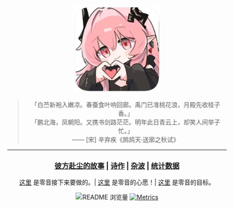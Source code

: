 <!--markdownlint-disable MD028 MD033 MD036 MD041 MD045-->

<div align="center">

<img src="assets/heart_round_cornered.png" width="200px">

> 「白苎新袍入嫩凉。春蚕食叶响回廊。禹门已准桃花浪，月殿先收桂子香。」<br>
> 「鹏北海，凤朝阳。又携书剑路茫茫。明年此日青云上，却笑人间举子忙。」<br>
> —— \[宋\] 辛弃疾《鹧鸪天·送廓之秋试》

---

### [彼方赴尘的故事](./works/NebuDr1ftHistory.md) | [诗作](./works/poems.md) | [杂波](./works/clutter.md) | [统计数据](./works/statistics.md)

[这里](https://zh.wikipedia.org/zh-cn/%E6%99%AE%E9%80%9A%E9%AB%98%E7%AD%89%E5%AD%A6%E6%A0%A1%E6%8B%9B%E7%94%9F%E5%85%A8%E5%9B%BD%E7%BB%9F%E4%B8%80%E8%80%83%E8%AF%95) 是零音接下来要做的。| [这里](https://www.uestc.edu.cn/) 是零音的心愿！| [这里](https://www.xidian.edu.cn/) 是零音的目标。

![README 浏览量](https://komarev.com/ghpvc/?username=LyCecilion&color=red) [![Metrics](https://github.com/LyCecilion/LyCecilion/actions/workflows/metrics.yml/badge.svg?branch=main)](https://github.com/LyCecilion/LyCecilion/actions/workflows/metrics.yml)

</div>
